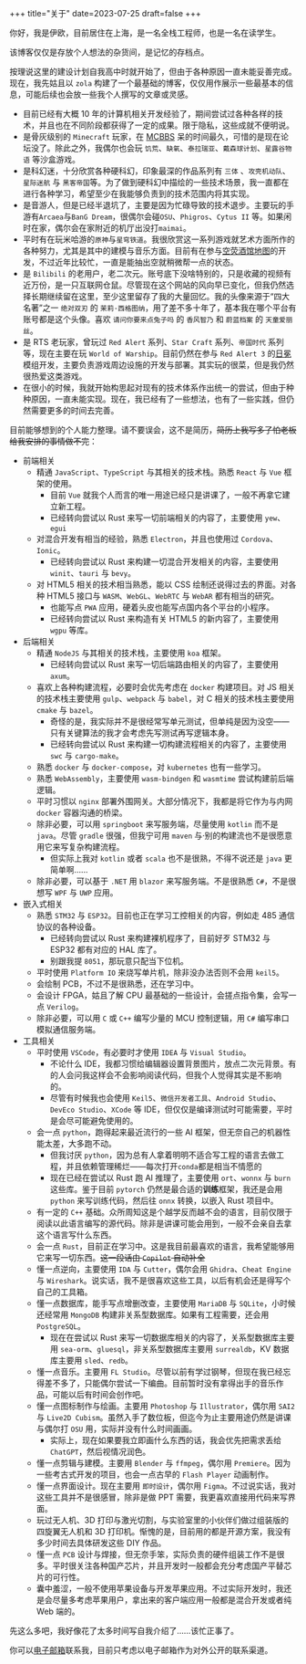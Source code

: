 +++
title="关于"
date=2023-07-25
draft=false
+++

你好，我是伊欧，目前居住在上海，是一名全栈工程师，也是一名在读学生。

该博客仅仅是存放个人想法的杂货间，是记忆的存档点。

按理说这里的建设计划自我高中时就开始了，但由于各种原因一直未能妥善完成。现在，我先姑且以 `zola` 构建了一个最基础的博客，仅仅用作展示一些最基本的信息，可能后续也会放一些我个人撰写的文章或灵感。

- 目前已经有大概 10 年的计算机相关开发经验了，期间尝试过各种各样的技术，并且也在不同阶段都获得了一定的成果。限于隐私，这些成就不便明说。
- 是骨灰级别的 `Minecraft` 玩家，在 [MCBBS](https://www.mcbbs.net/?1287472) 呆的时间最久，可惜的是现在论坛没了。除此之外，我偶尔也会玩 `饥荒`、`缺氧`、`泰拉瑞亚`、`戴森球计划`、`星露谷物语` 等沙盒游戏。
- 是科幻迷，十分欣赏各种硬科幻，印象最深的作品系列有 `三体` 、`攻壳机动队`、`星际迷航` 与 `黑客帝国`等。为了做到硬科幻中描绘的一些技术场景，我一直都在进行各种学习，希望至少在我能够负责到的技术范围内将其实现。
- 是音游人，但是已经半退坑了，主要是因为忙碌导致的技术退步。主要玩的手游有`Arcaea`与`BanG Dream`，很偶尔会碰`OSU`、`Phigros`、`Cytus II` 等。如果闲时在家，偶尔会在家附近的机厅出没打`maimai`。
- 平时有在玩米哈游的`原神`与`星穹铁道`。我很欣赏这一系列游戏就艺术方面所作的各种努力，尤其是其中的建模与音乐方面。目前有在参与[空荧酒馆地图](https://yuanshen.site)的开发，不过近年比较忙，一直是能抽出空就稍微帮一点的状态。
- 是 `Bilibili` 的老用户，老二次元。账号底下没啥特别的，只是收藏的视频有近万份，是一只互联网仓鼠。尽管现在这个网站的风向早已变化，但我仍然选择长期继续留在这里，至少这里留存了我的大量回忆。我的头像来源于“四大名著”之一 `绝对双刃` 的 `茉莉·西格图纳`，用了差不多十年了，基本我在哪个平台有账号都是这个头像。喜欢 `请问你要来点兔子吗` 的 `香风智乃` 和 `蔚蓝档案` 的 `天童爱丽丝`。
- 是 RTS 老玩家，曾玩过 `Red Alert` 系列、`Star Craft` 系列、`帝国时代` 系列等，现在主要在玩 `World of Warship`。目前仍然在参与 `Red Alert 3` 的[日冕](https://cor-games.com)模组开发，主要负责游戏周边设施的开发与部署。其实玩的很菜，但是我仍然很热爱这类游戏。
- 在很小的时候，我就开始构思起对现有的技术体系作出统一的尝试，但由于种种原因，一直未能实现。现在，我已经有了一些想法，也有了一些实践，但仍然需要更多的时间去完善。

目前能够想到的个人能力整理。请不要误会，这不是简历，~~简历上我写多了怕老板给我安排的事情做不完~~：

- 前端相关
  - 精通 `JavaScript`、`TypeScript` 与其相关的技术栈。熟悉 `React` 与 `Vue` 框架的使用。
    - 目前 `Vue` 就我个人而言的唯一用途已经只是讲课了，一般不再拿它建立新工程。
    - 已经转向尝试以 Rust 来写一切前端相关的内容了，主要使用 `yew`、`egui`
  - 对混合开发有相当的经验，熟悉 `Electron`，并且也使用过 `Cordova`、`Ionic`。
    - 已经转向尝试以 Rust 来构建一切混合开发相关的内容，主要使用 `winit`、`tauri` 与 `bevy`。
  - 对 HTML5 相关的技术相当熟悉，能以 CSS 绘制还说得过去的界面。对各种 HTML5 接口与 `WASM`、`WebGL`、`WebRTC` 与 `WebAR` 都有相当的研究。
    - 也能写点 `PWA` 应用，硬着头皮也能写点国内各个平台的小程序。
    - 已经转向尝试以 Rust 来构造有关 HTML5 的新内容了，主要使用 `wgpu` 等库。
- 后端相关
  - 精通 `NodeJS` 与其相关的技术栈，主要使用 `koa` 框架。
    - 已经转向尝试以 Rust 来写一切后端路由相关的内容了，主要使用 `axum`。
  - 喜欢上各种构建流程，必要时会优先考虑在 `docker` 构建项目。对 JS 相关的技术栈主要使用 `gulp`、`webpack` 与 `babel`，对 C 相关的技术栈主要使用 `cmake` 与 `bazel`。
    - 奇怪的是，我实际并不是很经常写单元测试，但单纯是因为没空——只有关键算法的我才会考虑先写测试再写逻辑本身。
    - 已经转向尝试以 Rust 来构建一切构建流程相关的内容了，主要使用 `swc` 与 `cargo-make`。
  - 熟悉 `docker` 与 `docker-compose`，对 `kubernetes` 也有一些学习。
  - 熟悉 `WebAssembly`，主要使用 `wasm-bindgen` 和 `wasmtime` 尝试构建前后端逻辑。
  - 平时习惯以 `nginx` 部署外围网关。大部分情况下，我都是将它作为与内网 `docker` 容器沟通的桥梁。
  - 除非必要，可以用 `springboot` 来写服务端，尽量使用 `kotlin` 而不是 `java`。尽管 `gradle` 很强，但我宁可用 `maven` 与·别的构建流也不是很愿意用它来写复杂构建流程。
    - 但实际上我对 `kotlin` 或者 `scala` 也不是很熟，不得不说还是 `java` 更简单啊……
  - 除非必要，可以基于 `.NET` 用 `blazor` 来写服务端。不是很熟悉 `C#`，不是很想写 `WPF` 与 `UWP` 应用。
- 嵌入式相关
  - 熟悉 `STM32` 与 `ESP32`。目前也正在学习工控相关的内容，例如走 485 通信协议的各种设备。
    - 已经转向尝试以 Rust 来构建裸机程序了，目前好歹 STM32 与 ESP32 都有对应的 HAL 库了。
    - 别跟我提 `8051`，那玩意只配当下位机。
  - 平时使用 `Platform IO` 来烧写单片机，除非没办法否则不会用 `keil5`。
  - 会绘制 PCB，不过不是很熟悉，还在学习中。
  - 会设计 FPGA，姑且了解 CPU 最基础的一些设计，会搓点指令集，会写一点 `Verilog`。
  - 除非必要，可以用 `C` 或 `C++` 编写少量的 MCU 控制逻辑，用 `C#` 编写串口模拟通信服务端。
- 工具相关
  - 平时使用 `VSCode`，有必要时才使用 `IDEA` 与 `Visual Studio`。
    - 不论什么 IDE，我都习惯给编辑器设置背景图片，放点二次元背景。有的人会问我这样会不会影响阅读代码，但我个人觉得其实是不影响的。
    - 尽管有时候我也会使用 `Keil5`、`微信开发者工具`、`Android Studio`、`DevEco Studio`、`XCode` 等 IDE，但仅仅是编译测试时可能需要，平时是会尽可能避免使用的。
  - 会一点 `python`，跑得起来最近流行的一些 AI 框架，但无奈自己的机器性能太差，大多跑不动。
    - 但我讨厌 `python`，因为总有人拿着明明不适合写工程的语言去做工程，并且依赖管理稀烂——每次打开`conda`都是相当不情愿的
    - 现在已经在尝试以 Rust 跑 AI 推理了，主要使用 `ort`、`wonnx` 与 `burn` 这些库。鉴于目前 `pytorch` 仍然是最合适的**训练**框架，我还是会用 `python` 来写训练代码，然后往 `onnx` 转换，以嵌入 Rust 项目中。
  - 有一定的 `C++` 基础。众所周知这是个越学反而越不会的语言，目前仅限于阅读以此语言编写的源代码。除非是讲课可能会用到，一般不会亲自去拿这个语言写什么东西。
  - 会一点 `Rust`，目前正在学习中。这是我目前最喜欢的语言，我希望能够用它来写一切东西。~~这一段话由 `Copilot` 自动补全~~
  - 懂一点逆向，主要使用 `IDA` 与 `Cutter`，偶尔会用 `Ghidra`、`Cheat Engine` 与 `Wireshark`。说实话，我不是很喜欢这些工具，以后有机会还是得写个自己的工具箱。
  - 懂一点数据库，能手写点增删改查，主要使用 `MariaDB` 与 `SQLite`，小时候还经常用 `MongoDB` 构建非关系型数据库。如果有工程需要，还会用 `PostgreSQL`。
    - 现在在尝试以 Rust 来写一切数据库相关的内容了，关系型数据库主要用 `sea-orm`、`gluesql`，非关系型数据库主要用 `surrealdb`，KV 数据库主要用 `sled`、`redb`。
  - 懂一点音乐。主要用 `FL Studio`。尽管以前有学过钢琴，但现在我已经忘得差不多了，只能偶尔尝试一下编曲。目前暂时没有拿得出手的音乐作品，可能以后有时间会创作吧。
  - 懂一点图标制作与绘画。主要用 `Photoshop` 与 `Illustrator`，偶尔用 `SAI2` 与 `Live2D Cubism`。虽然入手了数位板，但迄今为止主要用途仍然是讲课与偶尔打 `OSU` 用，实际并没有什么时间画画。
    - 实际上，现在如果要我立即画什么东西的话，我会优先把需求丢给 `ChatGPT`，然后视情况润色。
  - 懂一点剪辑与建模。主要用 `Blender` 与 `ffmpeg`，偶尔用 `Premiere`。因为一些考古式开发的项目，也会一点古早的 `Flash Player` 动画制作。
  - 懂一点界面设计。现在主要用 `即时设计`，偶尔用 `Figma`。不过说实话，我对这些工具并不是很感冒，除非是做 PPT 需要，我更喜欢直接用代码来写界面。
  - 玩过无人机、3D 打印与激光切割，与实验室里的小伙伴们做过组装版的四旋翼无人机和 3D 打印机。惭愧的是，目前用的都是开源方案，我没有多少时间去具体研发这些 DIY 作品。
  - 懂一点 `PCB` 设计与焊接，但无奈手笨，实际负责的硬件组装工作不是很多。平时很关注各种国产芯片，并且开发时一般都会充分考虑国产平替芯片的可行性。
  - 囊中羞涩，一般不使用苹果设备与开发苹果应用。不过实际开发时，我还是会尽量多考虑苹果用户，拿出来的客户端应用一般都是混合开发或者纯 Web 端的。

先这么多吧，我好像花了太多时间写自我介绍了……该忙正事了。

你可以[电子邮箱](mailto:langyo.china@gmail.com)联系我，目前只考虑以电子邮箱作为对外公开的联系渠道。

